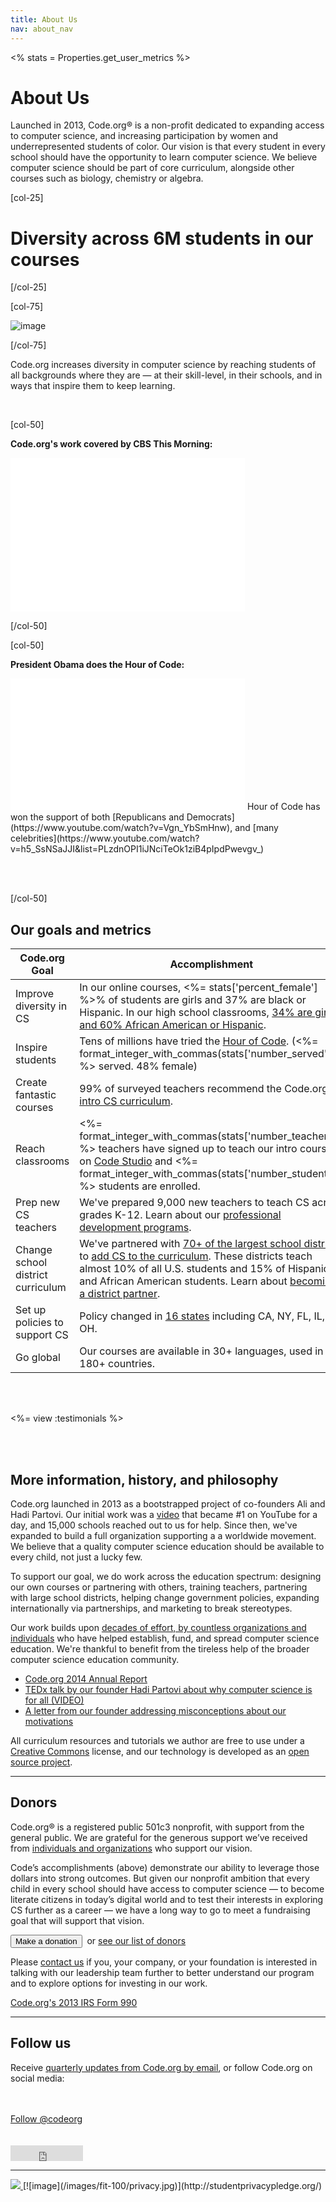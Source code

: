 ```yaml
---
title: About Us
nav: about_nav
---
```


<%
  stats = Properties.get_user_metrics
%>

# About Us

Launched in 2013, Code.org&reg; is a non-profit dedicated to expanding access to computer science, and increasing participation by women and underrepresented students of color. Our vision is that every student in every school should have the opportunity to learn computer science. We believe computer science should be part of core curriculum, alongside other courses such as biology, chemistry or algebra.

[col-25]

# Diversity across 6M students in our courses

[/col-25]

[col-75]

![image](/images/infographics/fit-500/diversity-courses.png)

[/col-75]

Code.org increases diversity in computer science by reaching students of all backgrounds where they are — at their skill-level, in their schools, and in ways that inspire them to keep learning.

<br />

[col-50]

**Code.org's work covered by CBS This Morning:**

<iframe width="375" height="246" src="//www.youtube.com/embed/sUXfjzzHO5g?controls=2" frameborder="0" allowfullscreen></iframe>

[/col-50]

[col-50]

**President Obama does the Hour of Code:**

<iframe width="375" height="210" src="//www.youtube.com/embed/AI_dayIQWV4" frameborder="0" allowfullscreen></iframe>
Hour of Code has won the support of both [Republicans and Democrats](https://www.youtube.com/watch?v=Vgn_YbSmHnw), and [many celebrities](https://www.youtube.com/watch?v=h5_SsNSaJJI&list=PLzdnOPI1iJNciTeOk1ziB4pIpdPwevgv_)

<br/><br/>

[/col-50]

## Our goals and metrics

| Code.org Goal | Accomplishment |
|------|----------------|
| Improve diversity in CS | In our online courses, <%= stats['percent_female'] %>% of  students are girls and 37% are black or Hispanic. In our high school classrooms, [34% are girls, and 60% African American or Hispanic](http://codeorg.tumblr.com/post/98856300118/diversity). |
| Inspire students | Tens of millions have tried the [Hour of Code](/learn). (<%= format_integer_with_commas(stats['number_served']) %> served. 48% female) |
| Create fantastic  courses | 99% of surveyed teachers recommend the Code.org [intro CS curriculum](http://studio.code.org). |
| Reach classrooms | <%= format_integer_with_commas(stats['number_teachers']) %> teachers have signed up to teach our intro courses on [Code Studio](http://studio.code.org) and <%= format_integer_with_commas(stats['number_students']) %> students are enrolled. |
| Prep new CS teachers | We've prepared 9,000 new teachers to teach CS across grades K-12. Learn about our [professional development programs](/educate/professional-development).|
| Change school district curriculum | We've partnered with [70+ of the largest school districts](/educate/partner-districts) to [add CS to the curriculum](/educate/curriculum). These districts teach almost 10% of all U.S. students and 15% of Hispanic and African American students. Learn about [becoming a district partner](/educate/districts).|
| Set up policies to support CS | Policy changed in [16 states](/action) including CA, NY, FL, IL, OH.|
| Go global | Our courses are available in 30+ languages, used in all 180+ countries. |

<br/>
<br/>

<%= view :testimonials %>

<br/>
<br/>

## More information, history, and philosophy
Code.org launched in 2013 as a bootstrapped project of co-founders Ali and Hadi Partovi. Our initial work was a [video](https://www.youtube.com/watch?v=nKIu9yen5nc) that became #1 on YouTube for a day, and 15,000 schools reached out to us for help. Since then, we've expanded to build a full organization supporting a a worldwide movement. We believe that a quality computer science education should be available to every child, not just a lucky few. 

To support our goal, we do work across the education spectrum: designing our own courses or partnering with others, training teachers, partnering with large school districts, helping change government policies, expanding internationally via partnerships, and marketing to break stereotypes. 

Our work builds upon [decades of effort, by countless organizations and individuals](https://docs.google.com/document/d/1rdEUqAkYtKPMD4UeEmpZCAau4_AdIOGbZDqLkePAQrY/pub) who have helped establish, fund, and spread computer science education. We're thankful to benefit from the tireless help of the broader computer science education community.

- [Code.org 2014 Annual Report](/about/2014)
- [TEDx talk by our founder Hadi Partovi about why computer science is for all (VIDEO)](https://www.youtube.com/watch?v=m-U9wzC9xLk)
- [A letter from our founder addressing misconceptions about our motivations](http://codeorg.tumblr.com/post/73963049605/the-secret-agenda-of-code-org)

All curriculum resources and tutorials we author are free to use under a [Creative Commons](http://creativecommons.org/licenses/by-nc-sa/4.0/) license, and our technology is developed as an [open source project](https://github.com/code-dot-org/code-dot-org).

<hr/>

## Donors
Code.org&reg; is a registered public 501c3 nonprofit, with support from the general public. We are grateful for the generous support we’ve received from [individuals and organizations](/about/donors) who support our vision.

Code’s accomplishments (above) demonstrate our ability to leverage those dollars into strong outcomes.  But given our nonprofit ambition that every child in every school should have access to computer science — to become literate citizens in today’s digital world and to test their interests in exploring CS further as a career — we have a long way to go to meet a fundraising goal that will support that vision.

[<button>Make a donation</button>](/donate)&nbsp;&nbsp;or [see our list of donors](/about/donors)

Please [contact us](/contact) if you, your company, or your foundation is interested in talking with our leadership team further to better understand our program and to explore options for investing in our work.

[Code.org's 2013 IRS Form 990](/files/irs-form.pdf)

<hr/>


## Follow us
Receive [quarterly updates from Code.org by email](http://eepurl.com/wL0XL), or follow Code.org on social media:

<div id="fb-root"></div>
<script>(function(d, s, id) {
  var js, fjs = d.getElementsByTagName(s)[0];
  if (d.getElementById(id)) return;
  js = d.createElement(s); js.id = id;
  js.src = "//connect.facebook.net/en_US/sdk.js#xfbml=1&appId=544354895612633&version=v2.0";
  fjs.parentNode.insertBefore(js, fjs);
}(document, 'script', 'facebook-jssdk'));</script>
<div class="fb-like" data-href="http://www.facebook.com/Code.org" data-layout="button_count" data-action="like" data-show-faces="true" data-share="false"></div>
<br/><br/>
<a href="https://twitter.com/codeorg" class="twitter-follow-button" data-show-count="false" data-size="large">Follow @codeorg</a>
<script>!function(d,s,id){var js,fjs=d.getElementsByTagName(s)[0],p=/^http:/.test(d.location)?'http':'https';if(!d.getElementById(id)){js=d.createElement(s);js.id=id;js.src=p+'://platform.twitter.com/widgets.js';fjs.parentNode.insertBefore(js,fjs);}}(document, 'script', 'twitter-wjs');</script>
<br/><br/>
<script src="//platform.linkedin.com/in.js" type="text/javascript">
  lang: en_US
</script>
<script type="IN/FollowCompany" data-id="3129360" data-counter="none"></script>
<br/>
<iframe  frameborder="0" border="0" scrolling="no" allowtransparency="true" height="25" width="116" src="http://platform.tumblr.com/v1/follow_button.html?button_type=2&tumblelog=codeorg&color_scheme=dark"></iframe>
<br/>
<script src="https://apis.google.com/js/platform.js" async defer></script>
<div class="g-follow" data-annotation="bubble" data-height="24" data-href="//plus.google.com/u/0/113408212816493509628" data-rel="publisher"></div>

<hr/>


<a href="http://www.guidestar.org/organizations/46-0858543/code-org.aspx" target="_blank">
    <img src="http://widgets.guidestar.org/gximage2?o=9218725&l=v3" />
</a> [![image](/images/fit-100/privacy.jpg)](http://studentprivacypledge.org/)

